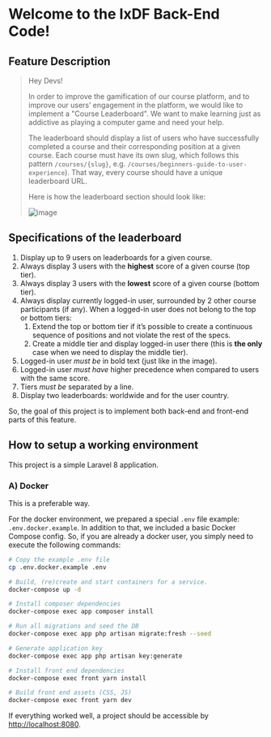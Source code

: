 # Welcome to the IxDF Back-End Code!

## Feature Description

> Hey Devs!
>
> In order to improve the gamification of our course platform, and to improve our users’ engagement in the platform, we would like to implement a "Course Leaderboard". We want to make learning just as addictive as playing a computer game and need your help.
>
> The leaderboard should display a list of users who have successfully completed a course and their corresponding position at a given course. Each course must have its own slug, which follows this pattern `/courses/{slug}`, e.g. `/courses/beginners-guide-to-user-experience`). That way, every course should have a unique leaderboard URL.
>
> Here is how the leaderboard section should look like:
>
> ![image](https://user-images.githubusercontent.com/5278175/63923279-f0ef8680-ca4e-11e9-8707-4d51154ce31e.png)


## Specifications of the leaderboard

1. Display up to 9 users on leaderboards for a given course.
2. Always display 3 users with the **highest** score of a given course (top tier).
3. Always display 3 users with the **lowest** score of a given course (bottom tier).
4. Always display currently logged-in user, surrounded by 2 other course participants (if any). When a logged-in user does not belong to the top or bottom tiers:
    1. Extend the top or bottom tier if it’s possible to create a continuous sequence of positions and not violate the rest of the specs.
    2. Create a middle tier and display logged-in user there (this is **the only** case when we need to display the middle tier).
5. Logged-in user *must be* in bold text (just like in the image).
6. Logged-in user *must have* higher precedence when compared to users with the same score.
7. Tiers *must be* separated by a line.
8. Display two leaderboards: worldwide and for the user country.

So, the goal of this project is to implement both back-end and front-end parts of this feature.

## How to setup a working environment

This project is a simple Laravel 8 application.


### A) Docker

This is a preferable way.

For the docker environment, we prepared a special `.env` file example: `.env.docker.example`.
In addition to that, we included a basic Docker Compose config.
So, if you are already a docker user, you simply need to execute the following commands:

```sh
# Copy the example .env file
cp .env.docker.example .env

# Build, (re)create and start containers for a service.
docker-compose up -d

# Install composer dependencies
docker-compose exec app composer install

# Run all migrations and seed the DB
docker-compose exec app php artisan migrate:fresh --seed

# Generate application key
docker-compose exec app php artisan key:generate

# Install front end dependencies
docker-compose exec front yarn install

# Build front end assets (CSS, JS)
docker-compose exec front yarn dev
```

If everything worked well, a project should be accessible by [http://localhost:8080](http://localhost:8080).
